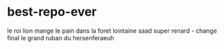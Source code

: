 # best-repo-ever
le roi lion mange le pain dans la foret lointaine
saad super renard - change final
le grand ruban du hersenferaeuh

